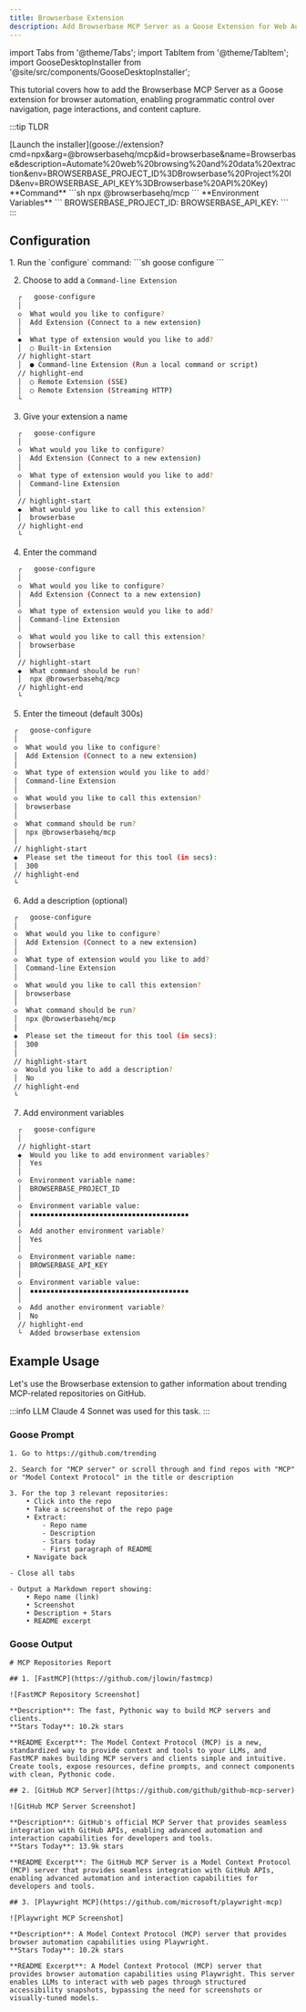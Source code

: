 ```yaml
---
title: Browserbase Extension
description: Add Browserbase MCP Server as a Goose Extension for Web Automation
---
```


import Tabs from '@theme/Tabs';
import TabItem from '@theme/TabItem';
import GooseDesktopInstaller from '@site/src/components/GooseDesktopInstaller';

This tutorial covers how to add the Browserbase MCP Server as a Goose extension for browser automation, enabling programmatic control over navigation, page interactions, and content capture.

:::tip TLDR

<Tabs groupId="interface">
  <TabItem value="ui" label="Goose Desktop" default>
  [Launch the installer](goose://extension?cmd=npx&arg=@browserbasehq/mcp&id=browserbase&name=Browserbase&description=Automate%20web%20browsing%20and%20data%20extraction&env=BROWSERBASE_PROJECT_ID%3DBrowserbase%20Project%20ID&env=BROWSERBASE_API_KEY%3DBrowserbase%20API%20Key)
  </TabItem>
  <TabItem value="cli" label="Goose CLI">
  **Command**
  ```sh
  npx @browserbasehq/mcp
  ```
  </TabItem>
</Tabs>
  **Environment Variables**
  ```
  BROWSERBASE_PROJECT_ID: <YOUR_PROJECT_ID>
  BROWSERBASE_API_KEY: <YOUR_API_KEY>
  ```
:::

## Configuration

<Tabs groupId="interface">
  <TabItem value="ui" label="Goose Desktop" default>
  <GooseDesktopInstaller
    extensionId="browserbase"
    extensionName="Browserbase"
    description="Automate web browsing and data extraction"
    command="npx"
    args={["@browserbasehq/mcp"]}
    envVars={[
      { name: "BROWSERBASE_PROJECT_ID", label: "Browserbase Project ID" },
      { name: "BROWSERBASE_API_KEY", label: "Browserbase API Key" }
    ]}
    apiKeyLink="https://browserbase.io/dashboard"
    apiKeyLinkText="Get your Browserbase credentials"
  />
  </TabItem>
  <TabItem value="cli" label="Goose CLI">
  1. Run the `configure` command:
  ```sh
  goose configure
  ```

  2. Choose to add a `Command-line Extension`
  ```sh
    ┌   goose-configure 
    │
    ◇  What would you like to configure?
    │  Add Extension (Connect to a new extension) 
    │
    ◆  What type of extension would you like to add?
    │  ○ Built-in Extension 
    // highlight-start    
    │  ● Command-line Extension (Run a local command or script)
    // highlight-end    
    │  ○ Remote Extension (SSE) 
    │  ○ Remote Extension (Streaming HTTP) 
    └ 
  ```

  3. Give your extension a name
  ```sh
    ┌   goose-configure 
    │
    ◇  What would you like to configure?
    │  Add Extension (Connect to a new extension) 
    │
    ◇  What type of extension would you like to add?
    │  Command-line Extension 
    │
    // highlight-start
    ◆  What would you like to call this extension?
    │  browserbase
    // highlight-end
    └ 
  ```

  4. Enter the command
  ```sh
    ┌   goose-configure 
    │
    ◇  What would you like to configure?
    │  Add Extension (Connect to a new extension) 
    │
    ◇  What type of extension would you like to add?
    │  Command-line Extension 
    │
    ◇  What would you like to call this extension?
    │  browserbase
    │
    // highlight-start
    ◆  What command should be run?
    │  npx @browserbasehq/mcp
    // highlight-end
    └ 
  ```  

  5. Enter the timeout (default 300s)
   ```sh
    ┌   goose-configure 
    │
    ◇  What would you like to configure?
    │  Add Extension (Connect to a new extension) 
    │
    ◇  What type of extension would you like to add?
    │  Command-line Extension 
    │
    ◇  What would you like to call this extension?
    │  browserbase
    │
    ◇  What command should be run?
    │  npx @browserbasehq/mcp
    │
    // highlight-start
    ◆  Please set the timeout for this tool (in secs):
    │  300
    // highlight-end
    └ 
  ```  

  6. Add a description (optional)
   ```sh
    ┌   goose-configure 
    │
    ◇  What would you like to configure?
    │  Add Extension (Connect to a new extension) 
    │
    ◇  What type of extension would you like to add?
    │  Command-line Extension 
    │
    ◇  What would you like to call this extension?
    │  browserbase
    │
    ◇  What command should be run?
    │  npx @browserbasehq/mcp
    │
    ◆  Please set the timeout for this tool (in secs):
    │  300
    │
    // highlight-start
    ◇  Would you like to add a description?
    │  No
    // highlight-end
    └ 
  ```

  7. Add environment variables
  ```sh
    ┌   goose-configure 
    │
    // highlight-start
    ◆  Would you like to add environment variables?
    │  Yes
    │
    ◇  Environment variable name:
    │  BROWSERBASE_PROJECT_ID
    │
    ◇  Environment variable value:
    │  ▪▪▪▪▪▪▪▪▪▪▪▪▪▪▪▪▪▪▪▪▪▪▪▪▪▪▪▪▪▪▪▪▪▪▪▪▪▪▪
    │
    ◇  Add another environment variable?
    │  Yes
    │
    ◇  Environment variable name:
    │  BROWSERBASE_API_KEY
    │
    ◇  Environment variable value:
    │  ▪▪▪▪▪▪▪▪▪▪▪▪▪▪▪▪▪▪▪▪▪▪▪▪▪▪▪▪▪▪▪▪▪▪▪▪▪▪▪
    │
    ◇  Add another environment variable?
    │  No
    // highlight-end
    └  Added browserbase extension
  ```

  </TabItem>
</Tabs>

## Example Usage

Let's use the Browserbase extension to gather information about trending MCP-related repositories on GitHub.

:::info LLM
Claude 4 Sonnet was used for this task.
:::

### Goose Prompt

```
1. Go to https://github.com/trending

2. Search for "MCP server" or scroll through and find repos with "MCP" or "Model Context Protocol" in the title or description

3. For the top 3 relevant repositories:
    • Click into the repo
    • Take a screenshot of the repo page
    • Extract:
        - Repo name
        - Description
        - Stars today
        - First paragraph of README 
    • Navigate back

- Close all tabs

- Output a Markdown report showing:
    • Repo name (link)
    • Screenshot
    • Description + Stars
    • README excerpt
```

### Goose Output

```
# MCP Repositories Report

## 1. [FastMCP](https://github.com/jlowin/fastmcp)

![FastMCP Repository Screenshot]

**Description**: The fast, Pythonic way to build MCP servers and clients.  
**Stars Today**: 10.2k stars

**README Excerpt**: The Model Context Protocol (MCP) is a new, standardized way to provide context and tools to your LLMs, and FastMCP makes building MCP servers and clients simple and intuitive. Create tools, expose resources, define prompts, and connect components with clean, Pythonic code.

## 2. [GitHub MCP Server](https://github.com/github/github-mcp-server)

![GitHub MCP Server Screenshot]

**Description**: GitHub's official MCP Server that provides seamless integration with GitHub APIs, enabling advanced automation and interaction capabilities for developers and tools.  
**Stars Today**: 13.9k stars

**README Excerpt**: The GitHub MCP Server is a Model Context Protocol (MCP) server that provides seamless integration with GitHub APIs, enabling advanced automation and interaction capabilities for developers and tools.

## 3. [Playwright MCP](https://github.com/microsoft/playwright-mcp)

![Playwright MCP Screenshot]

**Description**: A Model Context Protocol (MCP) server that provides browser automation capabilities using Playwright.  
**Stars Today**: 10.2k stars

**README Excerpt**: A Model Context Protocol (MCP) server that provides browser automation capabilities using Playwright. This server enables LLMs to interact with web pages through structured accessibility snapshots, bypassing the need for screenshots or visually-tuned models.
```